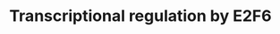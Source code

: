 ---
annotations:
- type: Pathway Ontology
  value: regulatory pathway
authors:
- ReactomeTeam
- DeSl
- Eweitz
description: E2F6, similar to other E2F proteins, possesses the DNA binding domain,
  the dimerization domain and the marked box. E2F6, however, does not have a pocket
  protein binding domain and thus does not interact with the retinoblastoma family
  members RB1, RBL1 (p107) and RBL2 (p130) (Gaubatz et al. 1998, Trimarchi et al.
  1998, Cartwright et al. 1998). E2F6 lacks the transactivation domain and acts as
  a transcriptional repressor (Gaubatz et al. 1998, Trimarchi et al. 1998, Cartwright
  et al. 1998). E2F6 forms a heterodimer with TFDP1 (DP-1) (Trimarchi et al. 1998,
  Ogawa et al. 2002, Cartwright et al. 1998) or TFDP2 (DP-2) (Gaubatz et al. 1998,
  Trimarchi et al. 1998, Cartwright et al. 1998).<p>E2f6 knockout mice are viable
  and embryonic fibroblasts derived from these mice proliferate normally. Although
  E2f6 knockout mice appear healthy, they are affected by homeotic transformations
  of the axial skeleton, involving vertebrae and ribs. Similar skeletal defects have
  been reported in mice harboring mutations in polycomb genes, suggesting that E2F6
  may function in recruitment of polycomb repressor complex(es) to target promoters
  (Storre et al. 2002).<p>E2F6 mediates repression of E2F responsive genes. While
  E2F6 was suggested to maintain G0 state in quiescent cells (Gaubatz et al. 1998,
  Ogawa et al. 2002), this finding has been challenged (Giangrande et al. 2004, Bertoli
  et al. 2013, Bertoli et al. 2016). Instead, E2F6-mediated gene repression in proliferating
  (non-quiescent) cells is thought to repress E2F targets involved in G1/S transition
  during S phase of the cell cycle. E2F6 does not affect E2F targets involved in G2/M
  transition (Oberley et al. 2003, Giangrande et al. 2004, Attwooll et al. 2005, Trojer
  et al. 2011, Bertoli et al. 2013). In the context of the E2F6.com-1 complex, E2F6
  was shown to bind to promoters of E2F1, MYC, CDC25A and TK1 genes (Ogawa et al.
  2002). E2F6 also binds the promoters of CDC6, RRM1 (RR1), PCNA and TYMS (TS) genes
  (Giangrande et al. 2004), as well as the promoter of the DHFR gene (Gaubatz et al.
  1998). While transcriptional repression by the E2F6.com 1 complex may be associated
  with histone methyltransferase activity (Ogawa et al. 2002), E2F6 can also repress
  transcription independently of H3K9 methylation (Oberley et al. 2003).<p>During
  S phase, E2F6 is involved in the DNA replication stress checkpoint (Bertoli et al.
  2013, Bertoli et al. 2016). Under replication stress, CHEK1-mediated phosphorylation
  prevents association of E2F6 with its target promoters, allowing transcription of
  E2F target genes whose expression is needed for resolution of stalled replication
  forks and restart of DNA synthesis. Inability to induce transcription of E2F target
  genes (due to CHEK1 inhibition or E2F6 overexpression) leads to replication stress
  induced DNA damage (Bertoli et al. 2013, Bertoli et al. 2016). E2F6 represses transcription
  of a number of E2F targets involved in DNA synthesis and repair, such as RRM2, RAD51,
  BRCA1, and RBBP8 (Oberley et al. 2003, Bertoli et al. 2013).  View original pathway
  at [http://www.reactome.org/PathwayBrowser/#DIAGRAM=8953750 Reactome].
last-edited: 2021-05-09
organisms:
- Homo sapiens
redirect_from:
- /index.php/Pathway:WP4413
- /instance/WP4413
schema-jsonld:
- '@context': https://schema.org/
  '@id': https://wikipathways.github.io/pathways/WP4413.html
  '@type': Dataset
  creator:
    '@type': Organization
    name: WikiPathways
  description: E2F6, similar to other E2F proteins, possesses the DNA binding domain,
    the dimerization domain and the marked box. E2F6, however, does not have a pocket
    protein binding domain and thus does not interact with the retinoblastoma family
    members RB1, RBL1 (p107) and RBL2 (p130) (Gaubatz et al. 1998, Trimarchi et al.
    1998, Cartwright et al. 1998). E2F6 lacks the transactivation domain and acts
    as a transcriptional repressor (Gaubatz et al. 1998, Trimarchi et al. 1998, Cartwright
    et al. 1998). E2F6 forms a heterodimer with TFDP1 (DP-1) (Trimarchi et al. 1998,
    Ogawa et al. 2002, Cartwright et al. 1998) or TFDP2 (DP-2) (Gaubatz et al. 1998,
    Trimarchi et al. 1998, Cartwright et al. 1998).<p>E2f6 knockout mice are viable
    and embryonic fibroblasts derived from these mice proliferate normally. Although
    E2f6 knockout mice appear healthy, they are affected by homeotic transformations
    of the axial skeleton, involving vertebrae and ribs. Similar skeletal defects
    have been reported in mice harboring mutations in polycomb genes, suggesting that
    E2F6 may function in recruitment of polycomb repressor complex(es) to target promoters
    (Storre et al. 2002).<p>E2F6 mediates repression of E2F responsive genes. While
    E2F6 was suggested to maintain G0 state in quiescent cells (Gaubatz et al. 1998,
    Ogawa et al. 2002), this finding has been challenged (Giangrande et al. 2004,
    Bertoli et al. 2013, Bertoli et al. 2016). Instead, E2F6-mediated gene repression
    in proliferating (non-quiescent) cells is thought to repress E2F targets involved
    in G1/S transition during S phase of the cell cycle. E2F6 does not affect E2F
    targets involved in G2/M transition (Oberley et al. 2003, Giangrande et al. 2004,
    Attwooll et al. 2005, Trojer et al. 2011, Bertoli et al. 2013). In the context
    of the E2F6.com-1 complex, E2F6 was shown to bind to promoters of E2F1, MYC, CDC25A
    and TK1 genes (Ogawa et al. 2002). E2F6 also binds the promoters of CDC6, RRM1
    (RR1), PCNA and TYMS (TS) genes (Giangrande et al. 2004), as well as the promoter
    of the DHFR gene (Gaubatz et al. 1998). While transcriptional repression by the
    E2F6.com 1 complex may be associated with histone methyltransferase activity (Ogawa
    et al. 2002), E2F6 can also repress transcription independently of H3K9 methylation
    (Oberley et al. 2003).<p>During S phase, E2F6 is involved in the DNA replication
    stress checkpoint (Bertoli et al. 2013, Bertoli et al. 2016). Under replication
    stress, CHEK1-mediated phosphorylation prevents association of E2F6 with its target
    promoters, allowing transcription of E2F target genes whose expression is needed
    for resolution of stalled replication forks and restart of DNA synthesis. Inability
    to induce transcription of E2F target genes (due to CHEK1 inhibition or E2F6 overexpression)
    leads to replication stress induced DNA damage (Bertoli et al. 2013, Bertoli et
    al. 2016). E2F6 represses transcription of a number of E2F targets involved in
    DNA synthesis and repair, such as RRM2, RAD51, BRCA1, and RBBP8 (Oberley et al.
    2003, Bertoli et al. 2013).  View original pathway at [http://www.reactome.org/PathwayBrowser/#DIAGRAM=8953750
    Reactome].
  keywords:
  - ADP
  - APAF1 gene
  - 'CBX3 '
  - CDC7
  - RBBP8 gene
  - 'PCGF6 '
  - E2F6:TFDP1/2,(E2F6:TFDP1:MGA:MAX:EHMT1:EHMT2:CBX3:PRC1.6)
  - PCGF6
  - 'E2F6 '
  - RBBP4
  - E2F6:TFDP1
  - 'RBBP4 gene '
  - (BMI1,PCGF2:RYBP:RING1:PHC1,PHC3)
  - E2F1
  - MGA:MAX
  - 'EZH2 '
  - RBBP8
  - PRC2 (EZH2) Core
  - L3MBTL2
  - 'EPC1 '
  - 'PHC1 '
  - E2F6:TFDP2
  - E2F6:TFDP1:EPC1
  - CBX3
  - E2F6:(TFDP1,TFDP2):RRM2 gene
  - CDC7 gene
  - (EZH2) core
  - PRC1.6
  - 'E2F1 '
  - 'UXT gene '
  - E2F6:(TFDP1,TFDP2):PRC1 (BMI1,PCGF2:RYBP:RING1:PHC1,PHC3)
  - p-S12-E2F6
  - E2F6:(TFDP1,TFDP2)
  - E2F6:TFDP1:MGA:MAX:EHMT1:EHMT2
  - EHMT1:EHMT2
  - 'RNF2 '
  - E2F6:(TFDP1,TFDP2):RAD51 gene
  - E2F1:(TFDP1,TFDP2)
  - 'L3MBTL2 '
  - 'CDC7 gene '
  - 'MAX '
  - 'E2F1 gene '
  - PRC1
  - BRCA1
  - TFDP1
  - 'YAF2 '
  - 'EHMT2 '
  - E2F6:(TFDP1.TFDP2):RBBP8 gene
  - 'SUZ12 '
  - 'RBBP7 '
  - E2F6:TFDP1:MGA:MAX:EHMT1:EHMT2:CBX3:PRC1.6:E2F1 gene
  - RRM2
  - E2F6:TFDP1:MGA:MAX:EHMT1:EHMT2:CBX3:PRC1.6
  - 'RBBP4 '
  - 'RBBP8 gene '
  - gene
  - UXT gene
  - E2F6:TFDP1:MGA:MAX
  - (PCGF6:L3MBTL2:RING1,RNF2:YAF2)
  - p-S317,S345-CHEK1
  - 'CBX5 gene '
  - 'BMI1 '
  - RAD51 gene
  - E2F1:(TFDP1,TFDP2):RAD51 gene
  - E2F6:TFDP1/2:E2F1
  - E2F6:(TFDP1,TFDP2):APAF1 gene
  - 'TFDP1 '
  - ATP
  - RRM2 gene
  - 'RAD51 gene '
  - 'MGA '
  - 'RYBP '
  - E2F6:(TFDP1,TFDP2):CBX5 gene
  - E2F6:(TFDP1,TFDP2):RBBP4 gene
  - RING1,RNF2
  - CBX5
  - 'EED '
  - E2F1:TFDP1,TFDP2:RRM2 gene
  - 'BRCA1 gene '
  - 'TFDP2 '
  - 'PCGF2 '
  - PRC1L4
  - 'EHMT1 '
  - RBBP4 gene
  - BRCA1 gene
  - 'RING1 '
  - RAD51
  - PRC1L4:CDC7 gene
  - E2F6
  - E2F6:(TFDP1,TFDP2):BRCA1 gene
  - E2F1 gene
  - EPC1
  - APAF1
  - PRC1L4:UXT gene
  - CBX5 gene
  - E2F1:(TFDP1,TFDP2):APAF1 gene
  - 'APAF1 gene '
  - E2F6:TFDP1:EPC1:PRC2
  - UXT
  - TFDP2
  - 'RRM2 gene '
  - 'PHC3 '
  license: CC0
  name: Transcriptional regulation by E2F6
seo: CreativeWork
title: Transcriptional regulation by E2F6
wpid: WP4413
---
